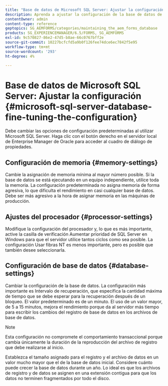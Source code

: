 ```yaml
---
title: "Base de datos de Microsoft SQL Server: Ajustar la configuración"
description: Aprenda a ajustar la configuración de la base de datos de Microsoft SQL Server.
contentOwner: admin
content-type: reference
geptopics: SG_AEMFORMS/categories/maintaining_the_aem_forms_database
products: SG_EXPERIENCEMANAGER/6.5/FORMS, SG_AEMFORMS
exl-id: 9c570827-86e2-47d5-b8ae-66c0767bff2e
source-git-commit: 10227bcfcfd5a9b0f126fee74dce6ec7842f5e95
workflow-type: tm+mt
source-wordcount: '293'
ht-degree: 4%

---
```


# Base de datos de Microsoft SQL Server: Ajustar la configuración {#microsoft-sql-server-database-fine-tuning-the-configuration}

Debe cambiar las opciones de configuración predeterminadas al utilizar Microsoft SQL Server. Haga clic con el botón derecho en el servidor local de Enterprise Manager de Oracle para acceder al cuadro de diálogo de propiedades.

## Configuración de memoria {#memory-settings}

Cambie la asignación de memoria mínima al mayor número posible. Si la base de datos se está ejecutando en un equipo independiente, utilice toda la memoria. La configuración predeterminada no asigna memoria de forma agresiva, lo que dificulta el rendimiento en casi cualquier base de datos. Debe ser más agresivo a la hora de asignar memoria en las máquinas de producción.

## Ajustes del procesador {#processor-settings}

Modifique la configuración del procesador y, lo que es más importante, active la casilla de verificación Aumentar prioridad de SQL Server en Windows para que el servidor utilice tantos ciclos como sea posible. La configuración Usar fibras NT es menos importante, pero es posible que también desee seleccionarla.

## Configuración de base de datos {#database-settings}

Cambiar la configuración de la base de datos. La configuración más importante es Intervalo de recuperación, que especifica la cantidad máxima de tiempo que se debe esperar para la recuperación después de un bloqueo. El valor predeterminado es de un minuto. El uso de un valor mayor, de 5 a 15 minutos, mejora el rendimiento porque da al servidor más tiempo para escribir los cambios del registro de base de datos en los archivos de base de datos.

>[!NOTE]
>
>Esta configuración no compromete el comportamiento transaccional porque cambia únicamente la duración de la reproducción del archivo de registro que debe realizarse al inicio.

Establezca el tamaño asignado para el registro y el archivo de datos en un valor mucho mayor que el de la base de datos inicial. Considere cuánto puede crecer la base de datos durante un año. Lo ideal es que los archivos de registro y de datos se asignen en una extensión contigua para que los datos no terminen fragmentados por todo el disco.
